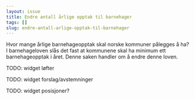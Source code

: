 ```yaml
---
layout: issue
title: Endre antall årlige opptak til barnehager
tags: []
slug: endre-antall-arlige-opptak-til-barnehager
---
```


Hvor mange årlige barnehageopptak skal norske kommuner pålegges å ha? I barnehageloven slås det fast at kommunene skal ha minimum ett barnehageopptak i året. Denne saken handler om å endre denne loven.

TODO: widget løfter

TODO: widget forslag/avstemninger

TODO: widget posisjoner?

